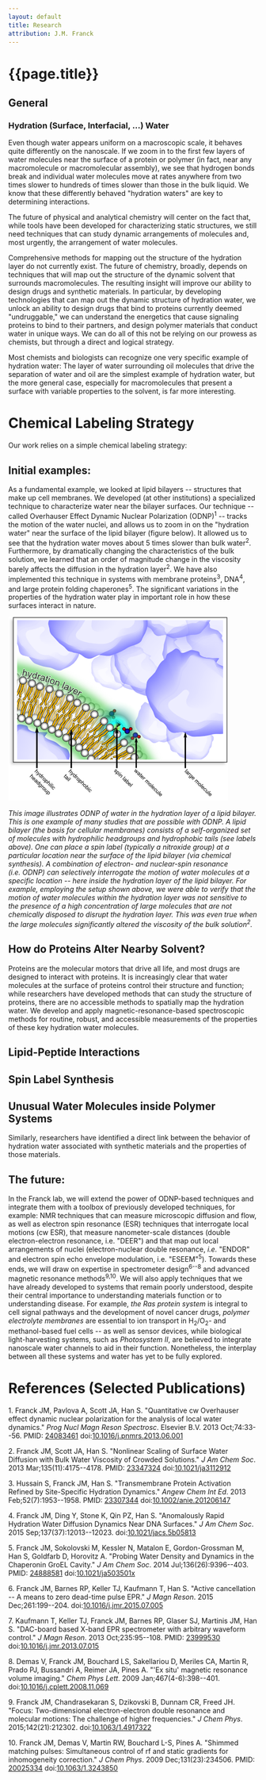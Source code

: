 ```yaml
---
layout: default
title: Research
attribution: J.M. Franck
---
```

{{page.title}}
==============

General
-------

### Hydration (Surface, Interfacial, ...) Water

Even though water appears uniform on a macroscopic scale, it behaves
quite differently on the nanoscale. If we zoom in to the first few
layers of water molecules near the surface of a protein or polymer (in
fact, near any macromolecule or macromolecular assembly), we see that
hydrogen bonds break and individual water molecules move at rates
anywhere from two times slower to hundreds of times slower than those in
the bulk liquid. We know that these differently behaved "hydration
waters" are key to determining interactions.

The future of physical and analytical chemistry will center on the fact
that, while tools have been developed for characterizing static
structures, we still need techniques that can study dynamic arrangements
of molecules and, most urgently, the arrangement of water molecules.

Comprehensive methods for mapping out the structure of the hydration
layer do not currently exist. The future of chemistry, broadly, depends
on techniques that will map out the structure of the dynamic solvent
that surrounds macromolecules. The resulting insight will improve our
ability to design drugs and synthetic materials. In particular, by
developing technologies that can map out the dynamic structure of
hydration water, we unlock an ability to design drugs that bind to
proteins currently deemed "undruggable," we can understand the
energetics that cause signaling proteins to bind to their partners, and
design polymer materials that conduct water in unique ways. We can do
all of this not be relying on our prowess as chemists, but through a
direct and logical strategy.

Most chemists and biologists can recognize one very specific example of
hydration water: The layer of water surrounding oil molecules that drive
the separation of water and oil are the simplest example of hydration
water, but the more general case, especially for macromolecules that
present a surface with variable properties to the solvent, is far more
interesting.

Chemical Labeling Strategy
==========================

Our work relies on a simple chemical labeling strategy:

Initial examples:
-----------------

As a fundamental example, we looked at lipid bilayers -- structures that
make up cell membranes. We developed (at other institutions) a
specialized technique to characterize water near the bilayer surfaces.
Our technique -- called Overhauser Effect Dynamic Nuclear Polarization
(ODNP)<sup>1</sup> -- tracks the motion of the water nuclei, and allows us to
zoom in on the "hydration water" near the surface of the lipid bilayer
(figure below). It allowed us to see that the hydration water moves
about 5 times slower than bulk water<sup>2</sup>. Furthermore, by dramatically
changing the characteristics of the bulk solution, we learned that an
order of magnitude change in the viscosity barely affects the diffusion
in the hydration layer<sup>2</sup>. We have also implemented this technique in
systems with membrane proteins<sup>3</sup>, DNA<sup>4</sup>, and large protein folding
chaperones<sup>5</sup>. The significant variations in the properties of the
hydration water play in important role in how these surfaces interact in
nature.

![Hydration layer](for_website_160809.png)

*This image illustrates ODNP of water in the hydration layer of a lipid
bilayer. This is one example of many studies that are possible with
ODNP. A lipid bilayer (the basis for cellular membranes) consists of a
self-organized set of molecules with hydrophilic headgroups and
hydrophobic tails (see labels above). One can place a spin label
(typically a nitroxide group) at a particular location near the surface
of the lipid bilayer (via chemical synthesis). A combination of
electron- and nuclear-spin resonance (i.e. ODNP) can selectively
interrogate the motion of water molecules at a specific location -- here
inside the hydration layer of the lipid bilayer. For example, employing
the setup shown above, we were able to verify that the motion of water
molecules within the hydration layer was not sensitive to the presence
of a high concentration of large molecules that are not chemically
disposed to disrupt the hydration layer. This was even true when the
large molecules significantly altered the viscosity of the bulk
solution<sup>2</sup>.*

How do Proteins Alter Nearby Solvent?
-------------------------------------

Proteins are the molecular motors that drive all life, and most drugs
are designed to interact with proteins. It is increasingly clear that
water molecules at the surface of proteins control their structure and
function; while researchers have developed methods that can study the
structure of proteins, there are no accessible methods to spatially map
the hydration water. We develop and apply magnetic-resonance-based
spectroscopic methods for routine, robust, and accessible measurements
of the properties of these key hydration water molecules.

Lipid-Peptide Interactions
--------------------------

Spin Label Synthesis
--------------------

Unusual Water Molecules inside Polymer Systems
----------------------------------------------

Similarly, researchers have identified a direct link between the
behavior of hydration water associated with synthetic materials and the
properties of those materials.

The future:
-----------

In the Franck lab, we will extend the power of ODNP-based techniques and
integrate them with a toolbox of previously developed techniques, for
example: NMR techniques that can measure microscopic diffusion and flow,
as well as electron spin resonance (ESR) techniques that interrogate
local motions (cw ESR), that measure nanometer-scale distances (double
electron-electron resonance, i.e. "DEER") and that map out local
arrangements of nuclei (electron-nuclear double resonance, *i.e.*
"ENDOR" and electron spin echo envelope modulation, i.e. "ESEEM"<sup>5</sup>).
Towards these ends, we will draw on expertise in spectrometer
design<sup>6--8</sup> and advanced magnetic resonance methods<sup>9,10</sup>. We will also
apply techniques that we have already developed to systems that remain
poorly understood, despite their central importance to understanding
materials function or to understanding disease. For example, *the Ras
protein system* is integral to cell signal pathways and the development
of novel cancer drugs, *polymer electrolyte membranes* are essential to
ion transport in H<sub>2</sub>/O<sub>2</sub>- and methanol-based fuel cells -- as well as
sensor devices, while biological light-harvesting systems, such as
*Photosystem II*, are believed to integrate nanoscale water channels to
aid in their function. Nonetheless, the interplay between all these
systems and water has yet to be fully explored.

References (Selected Publications) 
==================================

1\. Franck JM, Pavlova A, Scott JA, Han S. "Quantitative cw Overhauser
effect dynamic nuclear polarization for the analysis of local water
dynamics." *Prog Nucl Magn Reson Spectrosc*. Elsevier B.V. 2013
Oct;74:33--56. PMID:
[24083461](http://www.ncbi.nlm.nih.gov/pubmed/24083461)
doi:[10.1016/j.pnmrs.2013.06.001](https://doi.org/10.1016/j.pnmrs.2013.06.001)

2\. Franck JM, Scott JA, Han S. "Nonlinear Scaling of Surface Water
Diffusion with Bulk Water Viscosity of Crowded Solutions." *J Am Chem
Soc*. 2013 Mar;135(11):4175--4178. PMID:
[23347324](http://www.ncbi.nlm.nih.gov/pubmed/23347324)
doi:[10.1021/ja3112912](https://doi.org/10.1021/ja3112912)

3\. Hussain S, Franck JM, Han S. "Transmembrane Protein Activation
Refined by Site-Specific Hydration Dynamics." *Angew Chem Int Ed*. 2013
Feb;52(7):1953--1958. PMID:
[23307344](http://www.ncbi.nlm.nih.gov/pubmed/23307344)
doi:[10.1002/anie.201206147](https://doi.org/10.1002/anie.201206147)

4\. Franck JM, Ding Y, Stone K, Qin PZ, Han S. "Anomalously Rapid
Hydration Water Diffusion Dynamics Near DNA Surfaces." *J Am Chem Soc*.
2015 Sep;137(37):12013--12023.
doi:[10.1021/jacs.5b05813](https://doi.org/10.1021/jacs.5b05813)

5\. Franck JM, Sokolovski M, Kessler N, Matalon E, Gordon-Grossman M, Han
S, Goldfarb D, Horovitz A. "Probing Water Density and Dynamics in the
Chaperonin GroEL Cavity." *J Am Chem Soc*. 2014 Jul;136(26):9396--403.
PMID: [24888581](http://www.ncbi.nlm.nih.gov/pubmed/24888581)
doi:[10.1021/ja503501x](https://doi.org/10.1021/ja503501x)

6\. Franck JM, Barnes RP, Keller TJ, Kaufmann T, Han S. "Active
cancellation -- A means to zero dead-time pulse EPR." *J Magn Reson*.
2015 Dec;261:199--204.
doi:[10.1016/j.jmr.2015.07.005](https://doi.org/10.1016/j.jmr.2015.07.005)

7\. Kaufmann T, Keller TJ, Franck JM, Barnes RP, Glaser SJ, Martinis JM,
Han S. "DAC-board based X-band EPR spectrometer with arbitrary waveform
control." *J Magn Reson*. 2013 Oct;235:95--108. PMID:
[23999530](http://www.ncbi.nlm.nih.gov/pubmed/23999530)
doi:[10.1016/j.jmr.2013.07.015](https://doi.org/10.1016/j.jmr.2013.07.015)

8\. Demas V, Franck JM, Bouchard LS, Sakellariou D, Meriles CA, Martin R,
Prado PJ, Bussandri A, Reimer JA, Pines A. "'Ex situ' magnetic resonance
volume imaging." *Chem Phys Lett*. 2009 Jan;467(4-6):398--401.
doi:[10.1016/j.cplett.2008.11.069](https://doi.org/10.1016/j.cplett.2008.11.069)

9\. Franck JM, Chandrasekaran S, Dzikovski B, Dunnam CR, Freed JH.
"Focus: Two-dimensional electron-electron double resonance and molecular
motions: The challenge of higher frequencies." *J Chem Phys*.
2015;142(21):212302.
doi:[10.1063/1.4917322](https://doi.org/10.1063/1.4917322)

10\. Franck JM, Demas V, Martin RW, Bouchard L-S, Pines A. "Shimmed
matching pulses: Simultaneous control of rf and static gradients for
inhomogeneity correction." *J Chem Phys*. 2009 Dec;131(23):234506. PMID:
[20025334](http://www.ncbi.nlm.nih.gov/pubmed/20025334)
doi:[10.1063/1.3243850](https://doi.org/10.1063/1.3243850)
